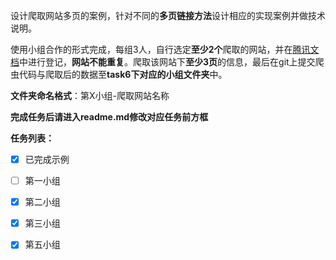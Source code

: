 设计爬取网站多页的案例，针对不同的**多页链接方法**设计相应的实现案例并做技术说明。

使用小组合作的形式完成，每组3人，自行选定**至少2个**爬取的网站，并在[腾讯文档](https://docs.qq.com/sheet/DVHZJVE9OcXRZak1k)中进行登记，**网站不能重复**。爬取该网站下**至少3页**的信息，最后在git上提交爬虫代码与爬取后的数据至**task6下对应的小组文件夹**中。

**文件夹命名格式**：第X小组-爬取网站名称

**完成任务后请进入readme.md修改对应任务前方框**

**任务列表：**  
- [x] 已完成示例
- [ ] 第一小组
- [x] 第二小组  
- [x] 第三小组 

- [x] 第五小组 

